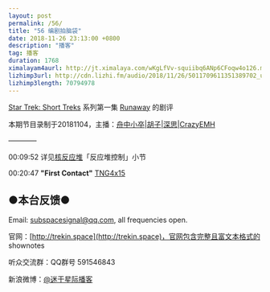 ```yaml
---
layout: post
permalink: /56/
title: "56 编剧拍脑袋"
date: 2018-11-26 23:13:00 +0800
description: "播客"
tag: 播客 
duration: 1768
ximalayam4aurl: http://jt.ximalaya.com/wKgLfVv-squiibq6ANp6CFoqw4o126.m4a?channel=rss&album_id=3135361&track_id=140316493&uid=6418191&jt=http://audio.xmcdn.com/group54/M0B/52/28/wKgLfVv-squiibq6ANp6CFoqw4o126.m4a
lizhimp3url: http://cdn.lizhi.fm/audio/2018/11/26/5011709611351389702_ud.mp3
lizhimp3length: 70794978
---   
```


[Star Trek: Short Treks](http://memory-alpha.wikia.com/wiki/Star_Trek%3A_Short_Treks) 系列第一集 [Runaway](http://memory-alpha.wikia.com/wiki/Runaway_(episode)) 的剧评

本期节目录制于20181104，主播：[舟中小卒](http://weibo.com/u/3044338061)\|[胡子](https://weibo.com/p/1005051764117203)\|[深思](mailto:deepthought@trekin.space)\|[CrazyEMH](mailto:emh@trekin.space)

————

00:09:52 详见[核反应堆](https://zh.wikipedia.org/wiki/%E6%A0%B8%E5%8F%8D%E5%BA%94%E5%A0%86)「反应堆控制」小节

00:20:47 **&quot;First Contact&quot;** [TNG](http://memory-alpha.wikia.com/wiki/TNG)[4x15](http://memory-alpha.wikia.com/wiki/TNG_Season_4)

## ●本台反馈●

Email: [subspacesignal@qq.com](mailto:subspacesignal@qq.com), all frequencies open.

官网：[http://trekin.space](http://trekin.space)，官网包含完整且富文本格式的 shownotes

听众交流群：QQ群号 591546843

新浪微博：[@迷于星际播客](http://weibo.com/lostinst)
